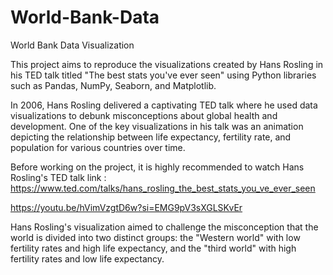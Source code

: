 # World-Bank-Data

World Bank Data Visualization

This project aims to reproduce the visualizations created by Hans Rosling in his TED talk titled "The best stats you've ever seen" using Python libraries such as Pandas, NumPy, Seaborn, and Matplotlib.

In 2006, Hans Rosling delivered a captivating TED talk where he used data visualizations to debunk misconceptions about global health and development.
One of the key visualizations in his talk was an animation depicting the relationship between life expectancy, fertility rate, and population for various countries over time.

Before working on the project, it is highly recommended to watch Hans Rosling's TED talk
link : https://www.ted.com/talks/hans_rosling_the_best_stats_you_ve_ever_seen

https://youtu.be/hVimVzgtD6w?si=EMG9pV3sXGLSKvEr

Hans Rosling's visualization aimed to challenge the misconception that the world is divided into two distinct groups: the "Western world" with low fertility rates and high life expectancy, and the "third world" with high fertility rates and low life expectancy.
